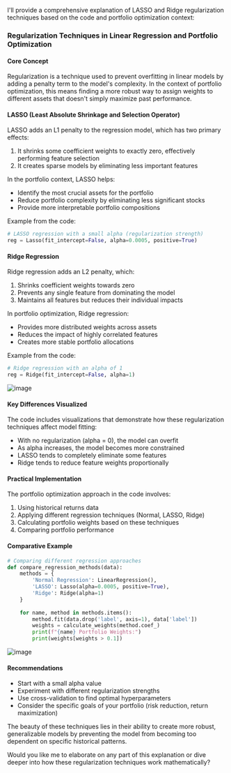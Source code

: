 I'll provide a comprehensive explanation of LASSO and Ridge regularization techniques based on the code and portfolio optimization context:

### Regularization Techniques in Linear Regression and Portfolio Optimization

#### Core Concept
Regularization is a technique used to prevent overfitting in linear models by adding a penalty term to the model's complexity. In the context of portfolio optimization, this means finding a more robust way to assign weights to different assets that doesn't simply maximize past performance.

#### LASSO (Least Absolute Shrinkage and Selection Operator)
LASSO adds an L1 penalty to the regression model, which has two primary effects:
1. It shrinks some coefficient weights to exactly zero, effectively performing feature selection
2. It creates sparse models by eliminating less important features

In the portfolio context, LASSO helps:
- Identify the most crucial assets for the portfolio
- Reduce portfolio complexity by eliminating less significant stocks
- Provide more interpretable portfolio compositions

Example from the code:
```python
# LASSO regression with a small alpha (regularization strength)
reg = Lasso(fit_intercept=False, alpha=0.0005, positive=True)
```

#### Ridge Regression
Ridge regression adds an L2 penalty, which:
1. Shrinks coefficient weights towards zero
2. Prevents any single feature from dominating the model
3. Maintains all features but reduces their individual impacts

In portfolio optimization, Ridge regression:
- Provides more distributed weights across assets
- Reduces the impact of highly correlated features
- Creates more stable portfolio allocations

Example from the code:
```python
# Ridge regression with an alpha of 1
reg = Ridge(fit_intercept=False, alpha=1)
```
![image](https://github.com/user-attachments/assets/7f0728df-8112-4309-9824-e1ee90e11c37)

#### Key Differences Visualized
The code includes visualizations that demonstrate how these regularization techniques affect model fitting:
- With no regularization (alpha = 0), the model can overfit
- As alpha increases, the model becomes more constrained
- LASSO tends to completely eliminate some features
- Ridge tends to reduce feature weights proportionally

#### Practical Implementation
The portfolio optimization approach in the code involves:
1. Using historical returns data
2. Applying different regression techniques (Normal, LASSO, Ridge)
3. Calculating portfolio weights based on these techniques
4. Comparing portfolio performance

#### Comparative Example
```python
# Comparing different regression approaches
def compare_regression_methods(data):
    methods = {
        'Normal Regression': LinearRegression(),
        'LASSO': Lasso(alpha=0.0005, positive=True),
        'Ridge': Ridge(alpha=1)
    }
    
    for name, method in methods.items():
        method.fit(data.drop('label', axis=1), data['label'])
        weights = calculate_weights(method.coef_)
        print(f"{name} Portfolio Weights:")
        print(weights[weights > 0.1])
```
![image](https://github.com/user-attachments/assets/950c6286-87d3-449e-b44d-d0021813f726)

#### Recommendations
- Start with a small alpha value
- Experiment with different regularization strengths
- Use cross-validation to find optimal hyperparameters
- Consider the specific goals of your portfolio (risk reduction, return maximization)

The beauty of these techniques lies in their ability to create more robust, generalizable models by preventing the model from becoming too dependent on specific historical patterns.

Would you like me to elaborate on any part of this explanation or dive deeper into how these regularization techniques work mathematically?

